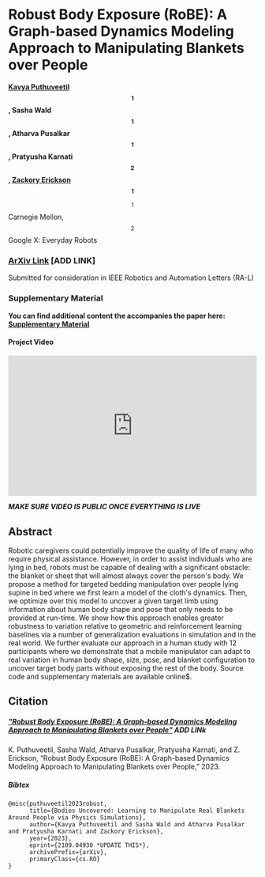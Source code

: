 # Robust Body Exposure (RoBE): A Graph-based Dynamics Modeling Approach to Manipulating Blankets over People

**[Kavya Puthuveetil](https://kpputhuveetil.github.io/)$$^1$$, Sasha Wald$$^1$$, Atharva Pusalkar$$^1$$, Pratyusha Karnati$$^2$$, [Zackory Erickson](https://zackory.com/)$$^1$$**

$$^1$$ Carnegie Mellon, $$^2$$ Google X: Everyday Robots

### [ArXiv Link]() [ADD LINK]
Submitted for consideration in IEEE Robotics and Automation Letters (RA-L)

### Supplementary Material
**You can find additional content the accompanies the paper here: [Supplementary Material](./supplementary-material.html)**

#### Project Video
<div>
  <div style="position:relative;padding-top:56.25%;">
    <iframe src="https://www.youtube.com/embed/Sv9BRw6fsR0" frameborder="0" title="YouTube video player" allow="accelerometer; autoplay; clipboard-write; encrypted-media; gyroscope; picture-in-picture" allowfullscreen
      style="position:absolute;top:0;left:0;width:100%;height:100%;"></iframe>
  </div>
</div>

*********MAKE SURE VIDEO IS PUBLIC ONCE EVERYTHING IS LIVE*********

## Abstract
Robotic caregivers could potentially improve the quality of life of many who require physical assistance. However, in order to assist individuals who are lying in bed, robots must be capable of dealing with a significant obstacle: the blanket or sheet that will almost always cover the person's body. We propose a method for targeted bedding manipulation over people lying supine in bed where we first learn a model of the cloth's dynamics. Then, we optimize over this model to uncover a given target limb using information about human body shape and pose that only needs to be provided at run-time. We show how this approach enables greater robustness to variation relative to geometric and reinforcement learning baselines via a number of generalization evaluations in simulation and in the real world. We further evaluate our approach in a human study with 12 participants where we demonstrate that a mobile manipulator can adapt to real variation in human body shape, size, pose, and blanket configuration to uncover target body parts without exposing the rest of the body. Source code and supplementary materials are available online$.


## Citation

##### ["Robust Body Exposure (RoBE): A Graph-based Dynamics Modeling Approach to Manipulating Blankets over People"]() **ADD LINk**

K. Puthuveetil, Sasha Wald, Atharva Pusalkar, Pratyusha Karnati, and Z. Erickson, “Robust Body Exposure (RoBE): A Graph-based Dynamics Modeling Approach to Manipulating Blankets over People,” 2023.

##### Bibtex
```
@misc{puthuveetil2023robust,
      title={Bodies Uncovered: Learning to Manipulate Real Blankets Around People via Physics Simulations}, 
      author={Kavya Puthuveetil and Sasha Wald and Atharva Pusalkar and Pratyusha Karnati and Zackory Erickson},
      year={2023},
      eprint={2109.04930 *UPDATE THIS*}, 
      archivePrefix={arXiv},
      primaryClass={cs.RO}
}
```


